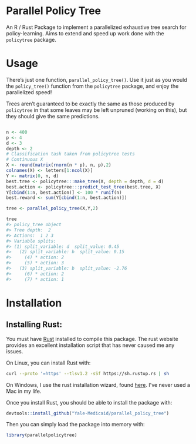 
# Parallel Policy Tree

An R / Rust Package to implement a parallelized exhaustive tree search
for policy-learning. Aims to extend and speed up work done with the
`policytree` package.

# Usage

There’s just one function, `parallel_policy_tree()`. Use it just as you
would the `policy_tree()` function from the `policytree` package, and
enjoy the parallelized speed!

Trees aren’t guaranteed to be exactly the same as those produced by
`policytree` in that some leaves may be left unpruned (working on this),
but they should give the same predictions.

``` r

n <- 400
p <- 4
d <- 3
depth <- 2
# Classification task taken from policytree tests
# Continuous X
X <- round(matrix(rnorm(n * p), n, p),2)
colnames(X) <- letters[1:ncol(X)]
Y <- matrix(0, n, d)
best.tree <- policytree:::make_tree(X, depth = depth, d = d)
best.action <- policytree:::predict_test_tree(best.tree, X)
Y[cbind(1:n, best.action)] <- 100 * runif(n)
best.reward <- sum(Y[cbind(1:n, best.action)])

tree <- parallel_policy_tree(X,Y,2)

tree
#> policy_tree object 
#> Tree depth:  2 
#> Actions:  1 2 3 
#> Variable splits: 
#> (1) split_variable: d  split_value: 0.45 
#>   (2) split_variable: b  split_value: 0.15 
#>     (4) * action: 2 
#>     (5) * action: 3 
#>   (3) split_variable: b  split_value: -2.76 
#>     (6) * action: 2 
#>     (7) * action: 1
```

# Installation

## Installing Rust:

You must have [Rust](https://www.rust-lang.org/tools/install) installed
to compile this package. The rust website provides an excellent
installation script that has never caused me any issues.

On Linux, you can install Rust with:

``` sh
curl --proto '=https' --tlsv1.2 -sSf https://sh.rustup.rs | sh
```

On Windows, I use the rust installation wizard, found
[here](https://forge.rust-lang.org/infra/other-installation-methods.html).
I've never used a Mac in my life. 

Once you install Rust, you should be able to install the package with:

``` r
devtools::install_github("Yale-Medicaid/parallel_policy_tree")
```

Then you can simply load the package into memory with: 


``` r
library(parallelpolicytree)
```


